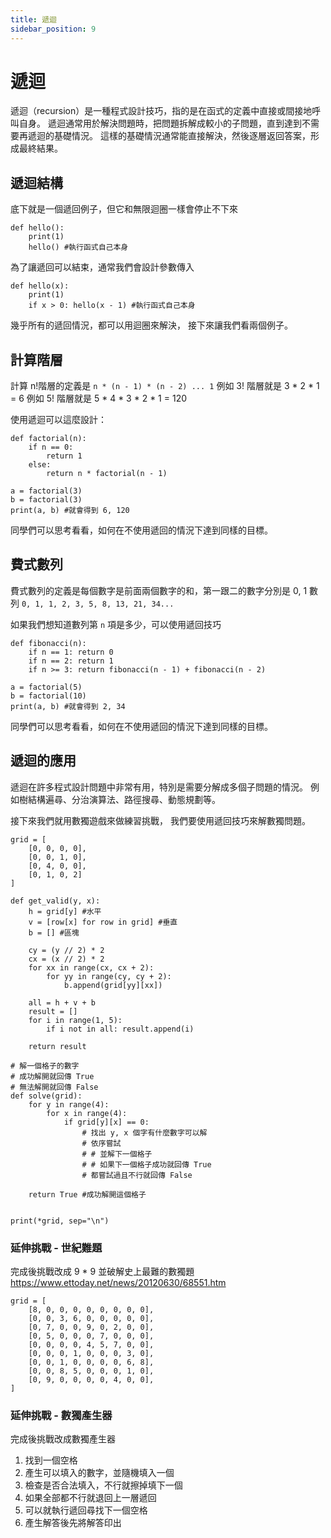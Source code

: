 ```yaml
---
title: 遞迴
sidebar_position: 9
---
```


# 遞迴

遞迴（recursion）是一種程式設計技巧，指的是在函式的定義中直接或間接地呼叫自身。
遞迴通常用於解決問題時，把問題拆解成較小的子問題，直到達到不需要再遞迴的基礎情況。
這樣的基礎情況通常能直接解決，然後逐層返回答案，形成最終結果。

## 遞迴結構

底下就是一個遞回例子，但它和無限迴圈一樣會停止不下來

```python=
def hello():
    print(1)
    hello() #執行函式自己本身
```

為了讓遞回可以結束，通常我們會設計參數傳入

```python=
def hello(x):
    print(1)
    if x > 0: hello(x - 1) #執行函式自己本身
```

幾乎所有的遞回情況，都可以用迴圈來解決，
接下來讓我們看兩個例子。

## 計算階層
計算 n!階層的定義是 `n * (n - 1) * (n - 2) ... 1`
例如 3! 階層就是 3 * 2 * 1 = 6
例如 5! 階層就是 5 * 4 * 3 * 2 * 1 = 120

使用遞迴可以這麼設計：

```python=
def factorial(n):
    if n == 0:
        return 1
    else:
        return n * factorial(n - 1)
    
a = factorial(3)
b = factorial(3)
print(a, b) #就會得到 6, 120
```

同學們可以思考看看，如何在不使用遞回的情況下達到同樣的目標。

## 費式數列
費式數列的定義是每個數字是前面兩個數字的和，第一跟二的數字分別是 0, 1
數列 `0, 1, 1, 2, 3, 5, 8, 13, 21, 34...`

如果我們想知道數列第 `n` 項是多少，可以使用遞回技巧

```python=
def fibonacci(n):
    if n == 1: return 0
    if n == 2: return 1
    if n >= 3: return fibonacci(n - 1) + fibonacci(n - 2)

a = factorial(5)
b = factorial(10)
print(a, b) #就會得到 2, 34
```

同學們可以思考看看，如何在不使用遞回的情況下達到同樣的目標。


## 遞迴的應用

遞迴在許多程式設計問題中非常有用，特別是需要分解成多個子問題的情況。
例如樹結構遍尋、分治演算法、路徑搜尋、動態規劃等。

接下來我們就用數獨遊戲來做練習挑戰，
我們要使用遞回技巧來解數獨問題。

```python=
grid = [
    [0, 0, 0, 0],
    [0, 0, 1, 0],
    [0, 4, 0, 0],
    [0, 1, 0, 2]
]

def get_valid(y, x):
    h = grid[y] #水平
    v = [row[x] for row in grid] #垂直
    b = [] #區塊
    
    cy = (y // 2) * 2
    cx = (x // 2) * 2
    for xx in range(cx, cx + 2):
        for yy in range(cy, cy + 2):
            b.append(grid[yy][xx])
    
    all = h + v + b
    result = []
    for i in range(1, 5):
        if i not in all: result.append(i)

    return result

# 解一個格子的數字
# 成功解開就回傳 True
# 無法解開就回傳 False
def solve(grid):
    for y in range(4):
        for x in range(4):
            if grid[y][x] == 0:
                # 找出 y, x 個字有什麼數字可以解
                # 依序嘗試
                # # 並解下一個格子
                # # 如果下一個格子成功就回傳 True
                # 都嘗試過且不行就回傳 False
                
    return True #成功解開這個格子


print(*grid, sep="\n")
```

### 延伸挑戰 - 世紀難題
完成後挑戰改成 9 * 9 並破解史上最難的數獨題
https://www.ettoday.net/news/20120630/68551.htm

```python=
grid = [
    [8, 0, 0, 0, 0, 0, 0, 0, 0],
    [0, 0, 3, 6, 0, 0, 0, 0, 0],
    [0, 7, 0, 0, 9, 0, 2, 0, 0],
    [0, 5, 0, 0, 0, 7, 0, 0, 0],
    [0, 0, 0, 0, 4, 5, 7, 0, 0],
    [0, 0, 0, 1, 0, 0, 0, 3, 0],
    [0, 0, 1, 0, 0, 0, 0, 6, 8],
    [0, 0, 8, 5, 0, 0, 0, 1, 0],
    [0, 9, 0, 0, 0, 0, 4, 0, 0],
]
```

### 延伸挑戰 - 數獨產生器
完成後挑戰改成數獨產生器

1. 找到一個空格
2. 產生可以填入的數字，並隨機填入一個
3. 檢查是否合法填入，不行就擦掉填下一個
4. 如果全部都不行就退回上一層遞回
5. 可以就執行遞回尋找下一個空格
6. 產生解答後先將解答印出